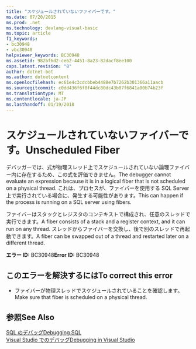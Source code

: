 ```yaml
---
title: "スケジュールされていないファイバーです。"
ms.date: 07/20/2015
ms.prod: .net
ms.technology: devlang-visual-basic
ms.topic: article
f1_keywords:
- bc30948
- vbc30948
helpviewer_keywords: BC30948
ms.assetid: 982bf6d2-ce62-4451-8a23-82dacf8ee100
caps.latest.revision: "8"
author: dotnet-bot
ms.author: dotnetcontent
ms.openlocfilehash: ec61e4c3cdcbbeb4488e7b7262b301366a11aacb
ms.sourcegitcommit: c0dd436f6f8f44dc80dc43b07f6841a00b74b23f
ms.translationtype: MT
ms.contentlocale: ja-JP
ms.lasthandoff: 01/19/2018
---
```

# <a name="unscheduled-fiber"></a><span data-ttu-id="07cd1-102">スケジュールされていないファイバーです。</span><span class="sxs-lookup"><span data-stu-id="07cd1-102">Unscheduled Fiber</span></span>
<span data-ttu-id="07cd1-103">デバッガーでは、式が物理スレッド上でスケジュールされていない論理ファイバー内に存在するため、この式を評価できません。</span><span class="sxs-lookup"><span data-stu-id="07cd1-103">The debugger cannot evaluate an expression because it is in a logical fiber that is not scheduled on a physical thread.</span></span> <span data-ttu-id="07cd1-104">これは、プロセスが、ファイバーを使用する SQL Server 上で実行されている場合に、発生する可能性があります。</span><span class="sxs-lookup"><span data-stu-id="07cd1-104">This can happen if the process is running on a SQL server using fibers.</span></span>  
  
 <span data-ttu-id="07cd1-105">ファイバーはスタックとレジスタのコンテキストで構成され、任意のスレッドで実行できます。</span><span class="sxs-lookup"><span data-stu-id="07cd1-105">A fiber consists of a stack and a register context, and it can run on any thread.</span></span> <span data-ttu-id="07cd1-106">スレッドからファイバーを交換し、後で別のスレッドで再起動できます。</span><span class="sxs-lookup"><span data-stu-id="07cd1-106">A fiber can be swapped out of a thread and restarted later on a different thread.</span></span>  
  
 <span data-ttu-id="07cd1-107">**エラー ID:** BC30948</span><span class="sxs-lookup"><span data-stu-id="07cd1-107">**Error ID:** BC30948</span></span>  
  
## <a name="to-correct-this-error"></a><span data-ttu-id="07cd1-108">このエラーを解決するには</span><span class="sxs-lookup"><span data-stu-id="07cd1-108">To correct this error</span></span>  
  
-   <span data-ttu-id="07cd1-109">ファイバーが物理スレッドでスケジュールされていることを確認します。</span><span class="sxs-lookup"><span data-stu-id="07cd1-109">Make sure that fiber is scheduled on a physical thread.</span></span>  
  
## <a name="see-also"></a><span data-ttu-id="07cd1-110">参照</span><span class="sxs-lookup"><span data-stu-id="07cd1-110">See Also</span></span>  
 [<span data-ttu-id="07cd1-111">SQL のデバッグ</span><span class="sxs-lookup"><span data-stu-id="07cd1-111">Debugging SQL</span></span>](http://msdn.microsoft.com/library/f27c17e6-1d90-49f2-9fc0-d02e6a27f109)  
 [<span data-ttu-id="07cd1-112">Visual Studio でのデバッグ</span><span class="sxs-lookup"><span data-stu-id="07cd1-112">Debugging in Visual Studio</span></span>](/visualstudio/debugger/debugging-in-visual-studio)
